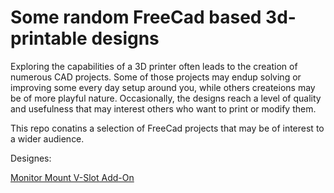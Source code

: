 # Some random FreeCad based 3d-printable designs

Exploring the capabilities of a 3D printer often leads to the creation of numerous CAD projects. Some of those projects may endup solving or improving some every day setup around you, while others createions may be of more playful nature. Occasionally, the designs reach a level of quality and usefulness that may interest others who want to print or modify them.

This repo conatins a selection of FreeCad projects that may be of interest to a wider audience.

Designes:

[Monitor Mount V-Slot Add-On](vslot-monitor-mount/README.md)



